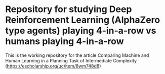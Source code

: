 # Repository for studying Deep Reinforcement Learning (AlphaZero type agents) playing 4-in-a-row vs humans playing 4-in-a-row

This is the working repository for the article Comparing Machine and Human Learning in a Planning Task of Intermediate Complexity (https://escholarship.org/uc/item/8wm748d8)